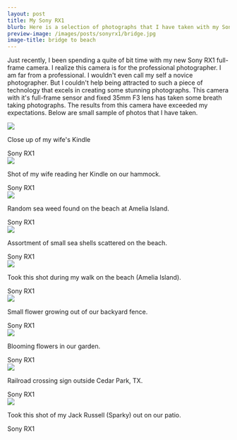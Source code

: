 ```yaml
---
layout: post
title: My Sony RX1 
blurb: Here is a selection of photographs that I have taken with my Sony RX1 camera. This wonderful camera with a fixed 35mm Zeiss lens and full frame sensor produce some stunning images.  The design and precision of the camera is unmatched by anything currently in the market.  It has been one of the best pieces of technology I have ever acquired. You should defintely check it out.
preview-image: /images/posts/sonyrx1/bridge.jpg
image-title: bridge to beach
---
```


Just recently, I been spending a quite of bit time with my new Sony RX1 full-frame camera.  I realize this camera is for the professional photographer.  I am far from a professional.  I wouldn't even call my self a novice photographer.  But I couldn't help being attracted to such a piece of technology that excels in creating some stunning photographs.  This camera with it's full-frame sensor and fixed 35mm F3 lens has taken some breath taking photographs.  The results from this camera have exceeded my expectations.  Below are small sample of photos that I have taken.

<div class="post-image">
  <a href="/images/posts/sonyrx1/kindle_closeup.jpg" data-imagelightbox="b"><img src="/images/posts/sonyrx1/kindle_closeup.jpg"/></a>
  <p class="caption">Close up of my wife's Kindle</p>
  <span aria-hidden="true" class="camera-icon" data-std-icon="&#x1F4F7;"></span>
  <span class="camera social-desc">Sony RX1</span>
</div>
<div class="post-image">
  <a href="/images/posts/sonyrx1/reading.jpg" data-imagelightbox="b"><img src="/images/posts/sonyrx1/reading.jpg"/></a>
  <p class="caption">Shot of my wife reading her Kindle on our hammock.</p>
  <span aria-hidden="true" class="camera-icon" data-std-icon="&#x1F4F7;"></span>
  <span class="camera social-desc">Sony RX1</span>
</div>
<div class="post-image">
  <a href="/images/posts/sonyrx1/beach.jpg" data-imagelightbox="b"><img src="/images/posts/sonyrx1/beach.jpg"/></a>
  <p class="caption">Random sea weed found on the beach at Amelia Island.</p>
  <span aria-hidden="true" class="camera-icon" data-std-icon="&#x1F4F7;"></span>
  <span class="camera social-desc">Sony RX1</span>
</div>
<div class="post-image">
  <a href="/images/posts/sonyrx1/sea_shells.jpg" data-imagelightbox="b"><img src="/images/posts/sonyrx1/sea_shells.jpg"/></a>
  <p class="caption">Assortment of small sea shells scattered on the beach.</p>
  <span aria-hidden="true" class="camera-icon" data-std-icon="&#x1F4F7;"></span>
  <span class="camera social-desc">Sony RX1</span>
</div>
<div class="post-image">
  <a href="/images/posts/sonyrx1/ocean.jpg" data-imagelightbox="b"><img src="/images/posts/sonyrx1/ocean.jpg"/></a>
  <p class="caption">Took this shot during my walk on the beach (Amelia Island).</p>
  <span aria-hidden="true" class="camera-icon" data-std-icon="&#x1F4F7;"></span>
  <span class="camera social-desc">Sony RX1</span>
</div>
<div class="post-image">
  <a href="/images/posts/sonyrx1/flower.jpg" data-imagelightbox="b"><img src="/images/posts/sonyrx1/flower.jpg"/></a>
  <p class="caption">Small flower growing out of our backyard fence.</p>
  <span aria-hidden="true" class="camera-icon" data-std-icon="&#x1F4F7;"></span>
  <span class="camera social-desc">Sony RX1</span>
</div>
<div class="post-image">
  <a href="/images/posts/sonyrx1/violet_flower.jpg" data-imagelightbox="b"><img src="/images/posts/sonyrx1/violet_flower.jpg"/></a>
  <p class="caption">Blooming flowers in our garden.</p>
  <span aria-hidden="true" class="camera-icon" data-std-icon="&#x1F4F7;"></span>
  <span class="camera social-desc">Sony RX1</span>
</div>
<div class="post-image">
  <a href="/images/posts/sonyrx1/railroad_crossing.jpg" data-imagelightbox="b"><img src="/images/posts/sonyrx1/railroad_crossing.jpg"/></a>
  <p class="caption">Railroad crossing sign outside Cedar Park, TX.</p>
  <span aria-hidden="true" class="camera-icon" data-std-icon="&#x1F4F7;"></span>
  <span class="camera social-desc">Sony RX1</span>
</div>
<div class="post-image">
  <a href="/images/posts/sonyrx1/sparky.jpg" data-imagelightbox="b"><img src="/images/posts/sonyrx1/sparky.jpg"/></a>
  <p class="caption">Took this shot of my Jack Russell (Sparky) out on our patio.</p>
  <span aria-hidden="true" class="camera-icon" data-std-icon="&#x1F4F7;"></span>
  <span class="camera social-desc">Sony RX1</span>
</div>